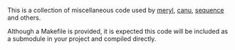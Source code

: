 This is a collection of miscellaneous code used by
[meryl](https://github.com/marbl/meryl),
[canu](https://github.com/marbl/canu),
[sequence](https://github.com/marbl/sequence)
and others.

Although a Makefile is provided, it is expected this code will be included as
a submodule in your project and compiled directly.
